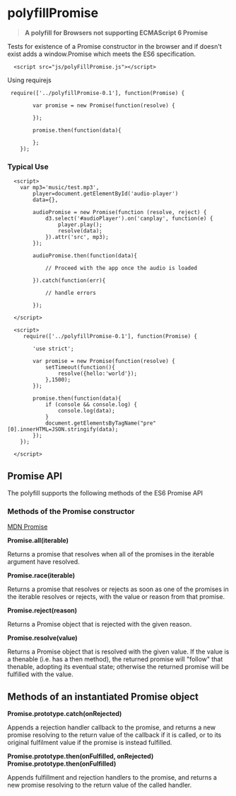 # polyfillPromise
<blockquote><strong> A polyfill for Browsers not supporting ECMAScript 6 Promise</strong></blockquote>

Tests for existence of a Promise constructor in the browser and if doesn't exist adds a window.Promise which meets the ES6 specification.

```
  <script src="js/polyFillPromise.js"></script>
```
Using requirejs

```
 require(['../polyfillPromise-0.1'], function(Promise) {

        var promise = new Promise(function(resolve) {
        
        });

        promise.then(function(data){
        
        };
    });
```
### Typical Use
```
  <script>
	var mp3='music/test.mp3', 
		player=document.getElementById('audio-player')
		data={},
		
		audioPromise = new Promise(function (resolve, reject) {
            d3.select('#audioPlayer').on('canplay', function(e) {
                player.play();
                resolve(data);
            }).attr('src', mp3);
        });
        
        audioPromise.then(function(data){
        
        	// Proceed with the app once the audio is loaded 
        
        }).catch(function(err){
       
       		// handle errors
        
        });
  
  </script>
```

```
  <script>
	 require(['../polyfillPromise-0.1'], function(Promise) {

        'use strict';

        var promise = new Promise(function(resolve) {
            setTimeout(function(){
                resolve({hello:'world'});
            },1500);
        });

        promise.then(function(data){
            if (console && console.log) {
                console.log(data);
            }
            document.getElementsByTagName("pre"[0].innerHTML=JSON.stringify(data);
        });
    });
      
  </script>
```
## Promise API

The polyfill supports the following methods of the ES6 Promise API

### Methods of the Promise constructor

[MDN Promise](https://developer.mozilla.org/en/docs/Web/JavaScript/Reference/Global_Objects/Promise)

**Promise.all(iterable)**

Returns a promise that resolves when all of the promises in the iterable argument have resolved.

**Promise.race(iterable)**

Returns a promise that resolves or rejects as soon as one of the promises in the iterable resolves or rejects, with the value or reason from that promise.

**Promise.reject(reason)**

Returns a Promise object that is rejected with the given reason.

**Promise.resolve(value)**

Returns a Promise object that is resolved with the given value. If the value is a thenable (i.e. has a then method), the returned promise will "follow" that thenable, adopting its eventual state; otherwise the returned promise will be fulfilled with the value.

## Methods of an instantiated Promise object

**Promise.prototype.catch(onRejected)**

Appends a rejection handler callback to the promise, and returns a new promise resolving to the return value of the callback if it is called, or to its original fulfilment value if the promise is instead fulfilled.

**Promise.prototype.then(onFulfilled, onRejected)**<br/>**Promise.prototype.then(onFulfilled)**

Appends fulfillment and rejection handlers to the promise, and returns a new promise resolving to the return value of the called handler.
